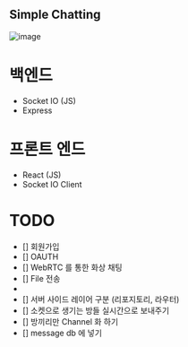 ## Simple Chatting

![image](https://user-images.githubusercontent.com/57784077/129486339-dd14d15a-4e3f-4a01-b5cc-bc76f139cbc7.png)

# 백엔드

- Socket IO (JS)
- Express

# 프론트 엔드

- React (JS)
- Socket IO Client

# TODO

- [] 회원가입
- [] OAUTH
- [] WebRTC 를 통한 화상 채팅
- [] File 전송
-
- [] 서버 사이드 레이어 구분 (리포지토리, 라우터)
- [] 소켓으로 생기는 방들 실시간으로 보내주기
- [] 방끼리만 Channel 화 하기
- [] message db 에 넣기
